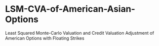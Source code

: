 # LSM-CVA-of-American-Asian-Options
Least Squared Monte-Carlo Valuation and Credit Valuation Adjustment of American Options with Floating Strikes
